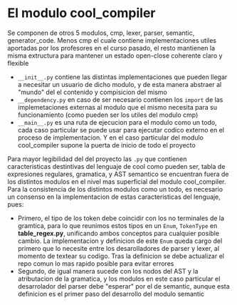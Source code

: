 # El modulo cool_compiler

Se componen de otros 5 modulos, cmp, lexer, parser, semantic, generator_code.
Menos cmp el cuale contiene implementaciones utiles aportadas por los profesores 
en el curso pasado, el resto mantienen la misma extructura para mantener un estado 
open-close coherente claro y flexible

 - `__init__.py` contiene las distintas implementaciones que pueden llegar a necesitar 
 un usuario de dicho modulo, y de esta manera abstraer al "mundo" del el contenido y 
 compisicion del mismo
 - `__dependency.py` en caso de ser necesario contienen los `import` de las implemetaciones
 externas al modulo que el mismo necesita para su funcionamiento (como pueden ser los utiles 
 del  modulo cmp)
 - `__main__.py` es una ruta de ejecucion para el modulo como un todo, cada caso particular 
  se puede usar para ejecutar codico externo en el proceso de implementacion. Y en el caso 
  particular del modulo cool_compiler supone la puerta de inicio de todo el proyecto

Para mayor legibilidad del del proyecto las `.py` que contienen caracteristicas destintivas 
del lenguaje de cool como pueden ser, tabla de expresiones regulares, gramatica, y AST semantico
se encuentran fuera de los distintos modulos en el nivel mas superficial del modulo cool_compiler. 
Para la consistencia de los distintos modulos como un todo, es necesario un consenso en la implementacion
de estas caracteristicas del lenguaje, pues:

- Primero, el tipo de los token debe coincidir con los no terminales de la gramtica, para lo que reunimos 
estos tipos en un `Enum`, `TokenType` en **table_regex.py**, unificando ambos conceptos para cualquier 
posible cambio. La implementacion y definicion de este `Enum` queda cargo del primero que lo necesite 
entre los desarolladores de parser y lexer, al momento de textear su codigo. Tras la definicion 
se debe actualizar el repo comun lo mas rapido posible para evitar errores
- Segundo, de igual manera sucede con los nodos del AST y la atributacion de la gramatica, y los modulos 
en este caso particular el desarrolador del parser debe "esperar" por el de semantic, aunque esta definicion
es el primer paso del desarrollo del modulo semantic  